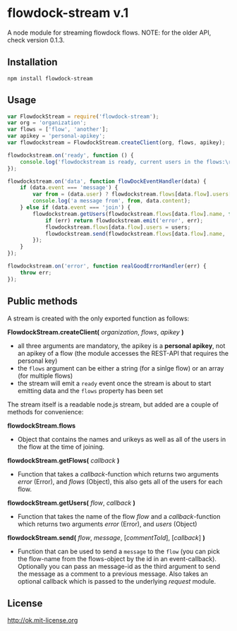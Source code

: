 flowdock-stream v.1
===================

A node module for streaming flowdock flows.
NOTE: for the older API, check version 0.1.3.

Installation
------------

`npm install flowdock-stream`

Usage
-----

```js
var FlowdockStream = require('flowdock-stream');
var org = 'organization';
var flows = ['flow', 'another'];
var apikey = 'personal-apikey';
var flowdockstream = FlowdockStream.createClient(org, flows, apikey);

flowdockstream.on('ready', function () {
    console.log('flowdockstream is ready, current users in the flows:\r\n', flowdockstream.flows);
});

flowdockstream.on('data', function flowDockEventHandler(data) {
    if (data.event === 'message') {
        var from = (data.user) ? flowdockstream.flows[data.flow].users[data.user] : null;
        console.log('a message from', from, data.content);
    } else if (data.event === 'join') {
        flowdockstream.getUsers(flowdockstream.flows[data.flow].name, function setUsers(err, users) {
            if (err) return flowdockstream.emit('error', err);
            flowdockstream.flows[data.flow].users = users;
            flowdockstream.send(flowdockstream.flows[data.flow].name, 'Hello ' + users[data.user]);
        });
    }
});

flowdockstream.on('error', function realGoodErrorHandler(err) {
    throw err;
});
```

Public methods
--------------

A stream is created with the only exported function as follows:


__FlowdockStream.createClient(__ *organization*, *flows*, *apikey* __)__
    
  - all three arguments are mandatory, the apikey is a __personal apikey__, not an apikey of a flow (the module accesses the REST-API that requires the personal key)
  - the `flows` argument can be either a string (for a sinlge flow) or an array (for multiple flows)
  - the stream will emit a `ready` event once the stream is about to start emitting data and the `flows` property has been set

The stream itself is a readable node.js stream, but added are a couple of methods for convenience:

__flowdockStream.flows__
    
  - Object that contains the names and urikeys as well as all of the users in the flow at the time of joining.


__flowdockStream.getFlows(__ *callback* __)__
    
  - Function that takes a *callback*-function which returns two arguments *error* (Error), and *flows* (Object), this also gets all of the users for each flow.


__flowdockStream.getUsers(__ *flow*, *callback* __)__
    
  - Function that takes the name of the flow *flow* and a *callback*-function which returns two arguments *error* (Error), and *users* (Object)


__flowdockStream.send(__ *flow*, *message*, [*commentToId*], [*callback*] __)__

  - Function that can be used to send a `message` to the `flow` (you can pick the flow-name from the flows-object by the id in an event-callback). Optionally you can pass an message-id as the third argument to send the message as a comment to a previous message. Also takes an optional callback which is passed to the underlying *request* module.


License
-------
http://ok.mit-license.org
